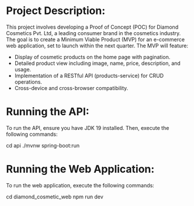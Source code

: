 # Project Description: 

This project involves developing a Proof of Concept (POC) for Diamond Cosmetics Pvt. Ltd, a leading consumer brand in the cosmetics industry. The goal is to create a Minimum Viable Product (MVP) for an e-commerce web application, set to launch within the next quarter. The MVP will feature:

- Display of cosmetic products on the home page with pagination.
- Detailed product view including image, name, price, description, and usage.
- Implementation of a RESTful API (products-service) for CRUD operations.
- Cross-device and cross-browser compatibility.

# Running the API: 

To run the API, ensure you have JDK 19 installed. Then, execute the following commands:

cd api
./mvnw spring-boot:run

# Running the Web Application:

To run the web application, execute the following commands:

cd diamond_cosmetic_web
npm run dev
